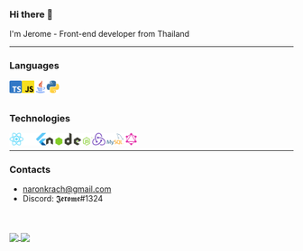 

### Hi there 👋

I'm Jerome - Front-end developer from Thailand

---

### Languages

<!-- * TypeScript, JavaScript, Java, Python
* React, Next, Flutter
* NodeJS, Redux
* MySQL, GraphQL -->

<img align="left" alt="ts" height="22px" src="https://github.com/Lostjerome/Lostjerome/blob/main/images/TypeScript.png" />
<img align="left" alt="js" height="22px" src="https://github.com/Lostjerome/Lostjerome/blob/main/images/JavaScript.png" />
<img align="left" alt="java" height="22px" src="https://github.com/Lostjerome/Lostjerome/blob/main/images/Java.png" />
<img align="left" alt="py" height="22px" src="https://github.com/Lostjerome/Lostjerome/blob/main/images/Python.png" />

<br/>
<br/>

### Technologies



<img align="left" alt="react" height="22px" src="https://github.com/Lostjerome/Lostjerome/blob/main/images/React.png" />
<img align="left" alt="next" height="22px" src="https://github.com/Lostjerome/Lostjerome/blob/main/images/Next.png" />
<img align="left" alt="flutter" height="22px" src="https://github.com/Lostjerome/Lostjerome/blob/main/images/Flutter.png" />
<img align="left" alt="node" height="22px" src="https://github.com/Lostjerome/Lostjerome/blob/main/images/NodeJs.png" />
<img align="left" alt="redux" height="22px" src="https://github.com/Lostjerome/Lostjerome/blob/main/images/Redux.svg" />
<img align="left" alt="mysql" height="22px" src="https://github.com/Lostjerome/Lostjerome/blob/main/images/MySQL.png" />
<img align="left" alt="graphql" height="22px" src="https://github.com/Lostjerome/Lostjerome/blob/main/images/GraphQL.png" />

<br/>

---

### Contacts

* naronkrach@gmail.com
* Discord: 𝕵𝖊𝖗𝖔𝖒𝖊#1324

<div style="margin-top:50px;">
<a href="https://github.com/lostjerome/github-readme-stats">
<img  width="45%" align="center" src="https://github-readme-stats.vercel.app/api?username=lostjerome&theme=dracula&show_icons=true&count_private=true" />
</a>

<a href="https://github.com/Giingu">
  <img width="45%" align="center"  src="http://github-readme-streak-stats.herokuapp.com/?user=lostjerome&theme=radical&date_format=M%20j%5B%2C%20Y%5D&ring=ff3068&fire=ff3068&sideNums=ff3068">
  </a>
</div>

